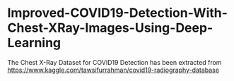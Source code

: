 # Improved-COVID19-Detection-With-Chest-XRay-Images-Using-Deep-Learning

The Chest X-Ray Dataset for COVID19 Detection has been extracted from https://www.kaggle.com/tawsifurrahman/covid19-radiography-database
